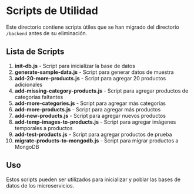 # Scripts de Utilidad

Este directorio contiene scripts útiles que se han migrado del directorio `/backend` antes de su eliminación.

## Lista de Scripts

1. **init-db.js** - Script para inicializar la base de datos
2. **generate-sample-data.js** - Script para generar datos de muestra
3. **add-20-more-products.js** - Script para agregar 20 productos adicionales
4. **add-missing-category-products.js** - Script para agregar productos de categorías faltantes
5. **add-more-categories.js** - Script para agregar más categorías
6. **add-more-products.js** - Script para agregar más productos
7. **add-new-products.js** - Script para agregar nuevos productos
8. **add-temp-images-to-products.js** - Script para agregar imágenes temporales a productos
9. **add-test-products.js** - Script para agregar productos de prueba
10. **migrate-products-to-mongodb.js** - Script para migrar productos a MongoDB

## Uso

Estos scripts pueden ser utilizados para inicializar y poblar las bases de datos de los microservicios.